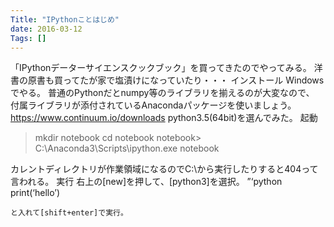 ```yaml
---
Title: "IPythonことはじめ"
date: 2016-03-12
Tags: []
---
```


「IPythonデーターサイエンスクックブック」を買ってきたのでやってみる。
洋書の原書も買ってたが家で塩漬けになっていたり・・・
インストール
Windowsでやる。
普通のPythonだとnumpy等のライブラリを揃えるのが大変なので、
付属ライブラリが添付されているAnacondaパッケージを使いましょう。
https://www.continuum.io/downloads
python3.5(64bit)を選んでみた。
起動
> mkdir notebook
> cd notebook
notebook> C:\Anaconda3\Scripts\ipython.exe notebook

カレントディレクトリが作業領域になるのでC:\から実行したりすると404って言われる。
実行
右上の[new]を押して、[python3]を選択。
”‘python
print(‘hello’)
```
と入れて[shift+enter]で実行。
